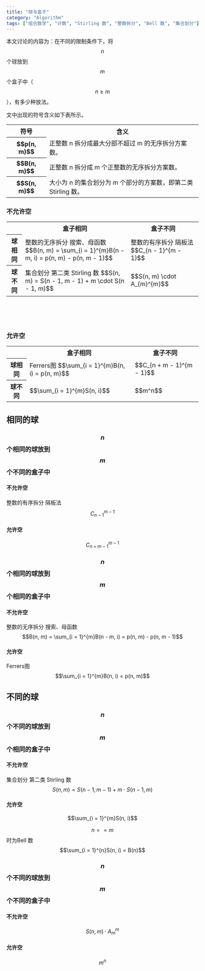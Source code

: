 ```yaml
---
title: "球与盒子"
category: "Algorithm"
tags: ["组合数学", "计数", "Stirling 数", "整数拆分", "Bell 数", "集合划分"]
---
```

本文讨论的内容为：在不同的限制条件下，将$$n$$ 个球放到 $$m$$ 个盒子中（$$n \ge m$$），有多少种放法。

文中出现的符号含义如下表所示。
<div class="responsiveTable">
	<table>
		<tr>
			<th>符号</th><th>含义</th>
		</tr>
		<tr>
			<th>$$p(n, m)$$</th>
			<td>正整数 n 拆分成最大分部不超过 m 的无序拆分方案数。</td>
		</tr>
		<tr>
			<th>$$B(n, m)$$</th>
			<td>正整数 n 拆分成 m 个正整数的无序拆分方案数。</td>
		</tr>
		<tr>
			<th>$$S(n, m)$$</th>
			<td>大小为 n 的集合划分为 m 个部分的方案数，即第二类 Stirling 数。</td>
		</tr>
	</table>
</div>

### <span class="redText">不允许空</span>
<div class="responsiveTable">
	<table>
		<tr>
			<th></th><th>盒子相同</th><th>盒子不同</th>
		</tr>
		<tr>
			<th>球相同</th>
			<td>整数的无序拆分 搜索、母函数 $$B(n, m) = \sum_{i = 1}^{m}B(n - m, i) = p(n, m) - p(n, m - 1)$$</td>
			<td>整数的有序拆分 隔板法 $$C_{n - 1}^{m - 1}$$</td>
		</tr>
		<tr>
			<th>球不同</th>
			<td>集合划分 第二类 Stirling 数 $$S(n, m) = S(n - 1, m - 1) + m \cdot S(n - 1, m)$$</td>
			<td>$$S(n, m) \cdot A_{m}^{m}$$</td>
		</tr>
	</table>
</div>
<br>
<br>
<br>

### <span class="redText">允许空</span>
<div class="responsiveTable">
	<table>
		<tr>
			<th></th><th>盒子相同</th><th>盒子不同</th>
		</tr>
		<tr>
			<th>球相同</th>
			<td>Ferrers图 $$\sum_{i = 1}^{m}B(n, i) = p(n, m)$$</td>
			<td>$$C_{n + m - 1}^{m - 1}$$</td>
		</tr>
		<tr>
			<th>球不同</th>
			<td>$$\sum_{i = 1}^{m}S(n, i)$$</td>
			<td>$$m^n$$</td>
		</tr>
	</table>
</div>

## 相同的球
### $$n$$ 个相同的球放到 $$m$$ 个不同的盒子中
#### <span class="redText">不允许空</span>
整数的有序拆分 隔板法 $$C_{n - 1}^{m - 1}$$
#### <span class="redText">允许空</span>
 $$C_{n + m - 1}^{m - 1}$$


### $$n$$ 个相同的球放到 $$m$$ 个相同的盒子中
#### <span class="redText">不允许空</span>
整数的无序拆分 搜索、母函数 $$B(n, m) = \sum_{i = 1}^{m}B(n - m, i) = p(n, m) - p(n, m - 1)$$
#### <span class="redText">允许空</span>
Ferrers图 $$\sum_{i = 1}^{m}B(n, i) = p(n, m)$$



## 不同的球
### $$n$$ 个不同的球放到 $$m$$ 个相同的盒子中
#### <span class="redText">不允许空</span>
集合划分 第二类 Stirling 数 $$S(n, m) = S(n - 1, m - 1) + m \cdot S(n - 1, m)$$
#### <span class="redText">允许空</span>
$$\sum_{i = 1}^{m}S(n, i)$$

$$n == m$$ 时为Bell 数 $$\sum_{i = 1}^{n}S(n, i) = B(n)$$

### $$n$$ 个不同的球放到 $$m$$ 个不同的盒子中
#### <span class="redText">不允许空</span>
$$S(n, m) \cdot A_{m}^{m}$$
#### <span class="redText">允许空</span>
$$m^n$$
